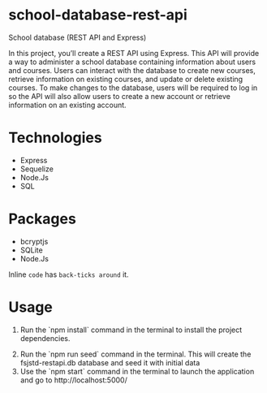 # school-database-rest-api
 School database (REST API and Express)

 In this project, you’ll create a REST API using Express. This API will provide a way to administer a school database containing information about users and courses. Users can interact with the database to create new courses, retrieve information on existing courses, and update or delete existing courses. To make changes to the database, users will be required to log in so the API will also allow users to create a new account or retrieve information on an existing account.


# Technologies 
<ul>
    <li>Express</li>
    <li>Sequelize</li>
    <li>Node.Js</li>
    <li>SQL</li>
</ul>

# Packages
<ul>
    <li>bcryptjs</li>
    <li>SQLite</li>
    <li>Node.Js</li>
</ul>

Inline `code` has `back-ticks around` it.

# Usage
<ol>
    <li>
    <p> Run the `npm install` command in the terminal to install  the 
    project dependencies. </p>
    </li>
    <li>Run the `npm run seed` command in the terminal. This will create the fsjstd-restapi.db database and seed it with initial data</li>
    <li>Use the `npm start` command in the terminal to launch the application and go to http://localhost:5000/</li>
</ol>